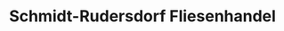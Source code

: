 ---
title: "Schmidt-Rudersdorf Fliesenhandel"
url: /bonn/schmidt-rudersdorf-fliesenhandel/
shop: Fliesen
---